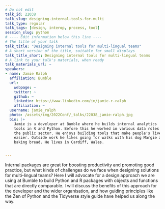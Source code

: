 ```yaml
---
# Do not edit
talk_id: 22038
talk_slug: designing-internal-tools-for-multi
talk_type: regular
talk_tags: [design, interop, process, tool]
session_slug: python
# ---- Edit information below this line ----
# The title of your talk
talk_title: "Designing internal tools for multi-lingual teams"
# A short version of the title, suitable for small displays
talk_title_short: Designing internal tools for multi-lingual teams
# A link to your talk's materials, when ready
talk_materials_url: ~
speakers:
- name: Jamie Ralph
  affiliation: Bumble
  url:
    webpage: ~
    twitter: ~
    github: ~
    linkedin: https://www.linkedin.com/in/jamie-r-ralph
    affiliation: ~
  username: jamie_ralph
  photo: /assets/img/2022Conf/_talks/22038_jamie-ralph.jpg
  bio: |+
    Jamie is a developer at Bumble where he builds internal analytics
    tools in R and Python. Before this he worked in various data roles in
    the public sector. He enjoys building tools that make people's lives
    easier. Outside work he likes going for walks with his dog Margie and
    baking bread. He lives in Cardiff, Wales.


---
```


<!-- ABSTRACT ----
Please write abstract below. You may use simple markdown (links, code style, bold, italics)
-->

Internal packages are great for boosting productivity and promoting good
practice, but what kinds of challenges do we face when designing solutions
for multi-lingual teams? Here I will advocate for a design approach we are
using at Bumble to build Python and R packages with objects and functions that
are directly comparable. I will discuss the benefits of this approach for the
developer and the wider organisation, and how guiding principles like the Zen of
Python and the Tidyverse style guide have helped us along the way.
